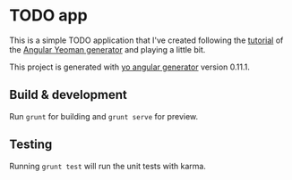 # TODO app

This is a simple TODO application that I've created following the [tutorial](http://yeoman.io/codelab.html) of the  [Angular Yeoman generator](https://github.com/yeoman/generator-angular) and playing a little bit.


This project is generated with [yo angular generator](https://github.com/yeoman/generator-angular)
version 0.11.1.

## Build & development

Run `grunt` for building and `grunt serve` for preview.

## Testing

Running `grunt test` will run the unit tests with karma.
